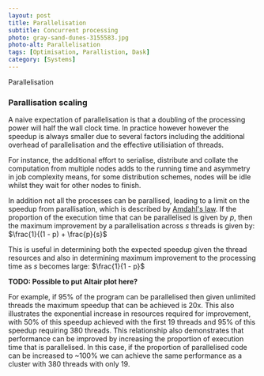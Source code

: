 ```yaml
---
layout: post
title: Parallelisation
subtitle: Concurrent processing
photo: gray-sand-dunes-3155583.jpg
photo-alt: Parallelisation
tags: [Optimisation, Parallistion, Dask]
category: [Systems]
---
```



Parallelisation




### Parallisation scaling
A naive expectation of parallelisation is that a doubling of the processing power will half the wall clock time. In practice however however the speedup is always smaller due to several factors including the additional overhead of parallelisation and the effective utilisiation of threads.

For instance, the additional effort to serialise, distribute and collate the computation from multiple nodes adds to the running time and asymmetry in job complexity means, for some distribution schemes, nodes will be idle whilst they wait for other nodes to finish. 

In addition not all the processes can be parallised, leading to a limit on the speedup from parallisation, which is described by [Amdahl's law](https://en.wikipedia.org/wiki/Amdahl%27s_law). If the proportion of the execution time that can be parallelised is given by $p$, then the maximum improvement by a parallelisation across $s$ threads is given by:
  $\frac{1}{(1 - p) + \frac{p}{s}$
  
This is useful in determining both the expected speedup given the thread resources and also in determining maximum improvement to the processing time as $s$ becomes large: 
$\frac{1}{1 - p}$

**TODO: Possible to put Altair plot here?**

For example, if 95% of the program can be parallelised then given unlimited threads the maximum speedup that can be achieved is 20x. This also illustrates the exponential increase in resources required for improvement, with 50% of this speedup achieved with the first 19 threads and 95% of this speedup requiring 380 threads. This relationship also demonstrates that performance can be improved by increasing the proportion of execution time that is parallelised. In this case, if the proportion of parallelised code can be increased to ~100% we can achieve the same performance as a cluster with 380 threads with only 19.